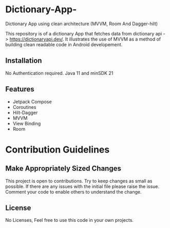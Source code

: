 # Dictionary-App-



Dictionary App using clean architecture (MVVM, Room And Dagger-hilt)


This repository is of a dictionary App that fetches data from dictionary api -> https://dictionaryapi.dev/. It illustrates the use of MVVM as a method of building 
clean readable code in Android developement. 

## Installation

No Authentication required. Java 11 and minSDK 21 

## Features

* Jetpack Compose 
* Coroutines
* Hilt-Dagger
* MVVM
* View Binding 
* Room


# Contribution Guidelines 

## Make Appropriately Sized Changes

This project is open to contributions. Try to keep changes as small as possible.
If there are any issues with the initial file please raise the issue.
Comment your code to enable others to understand the change. 



## License 

No Licenses, Feel free to use this code in your own projects. 
